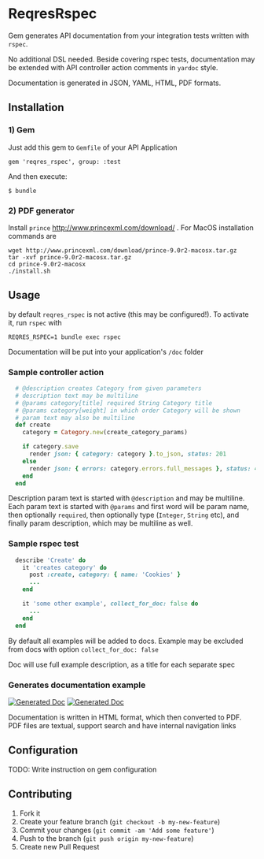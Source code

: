 # ReqresRspec

Gem generates API documentation from your integration tests written with `rspec`.

No additional DSL needed. Beside covering rspec tests, documentation may be extended with API controller action comments in `yardoc` style.

Documentation is generated in JSON, YAML, HTML, PDF formats.

## Installation

### 1) Gem

Just add this gem to `Gemfile` of your API Application

    gem 'reqres_rspec', group: :test

And then execute:

    $ bundle

### 2) PDF generator

Install `prince` http://www.princexml.com/download/ . For MacOS installation commands are

```
wget http://www.princexml.com/download/prince-9.0r2-macosx.tar.gz
tar -xvf prince-9.0r2-macosx.tar.gz
cd prince-9.0r2-macosx
./install.sh
```

## Usage

by default `reqres_rspec` is not active (this may be configured!). To activate it, run `rspec` with

`REQRES_RSPEC=1 bundle exec rspec`

Documentation will be put into your application's `/doc` folder

### Sample controller action

```ruby
  # @description creates Category from given parameters
  # description text may be multiline
  # @params category[title] required String Category title
  # @params category[weight] in which order Category will be shown
  # param text may also be multiline
  def create
    category = Category.new(create_category_params)

    if category.save
      render json: { category: category }.to_json, status: 201
    else
      render json: { errors: category.errors.full_messages }, status: 422
    end
  end
```

Description param text is started with `@description` and may be multiline.
Each param text is started with `@params` and first word will be param name, then optionally `required`, then optionally type (`Integer`, `String` etc), and finally param description, which may be multiline as well.

### Sample rspec test

```ruby
  describe 'Create' do
    it 'creates category' do
      post :create, category: { name: 'Cookies' }
      ...
    end

    it 'some other example', collect_for_doc: false do
      ...
    end
  end
```

 By default all examples will be added to docs. Example may be excluded from docs with option `collect_for_doc: false`

 Doc will use full example description, as a title for each separate spec

### Generates documentation example

[![Generated Doc](http://i44.tinypic.com/kda1pw.png)](http://i44.tinypic.com/kda1pw.png)
[![Generated Doc](http://i39.tinypic.com/2w3p6vl.png)](http://i39.tinypic.com/2w3p6vl.png)

Documentation is written in HTML format, which then converted to PDF. PDF files are textual, support search and have internal navigation links

## Configuration

TODO: Write instruction on gem configuration

## Contributing

1. Fork it
2. Create your feature branch (`git checkout -b my-new-feature`)
3. Commit your changes (`git commit -am 'Add some feature'`)
4. Push to the branch (`git push origin my-new-feature`)
5. Create new Pull Request

